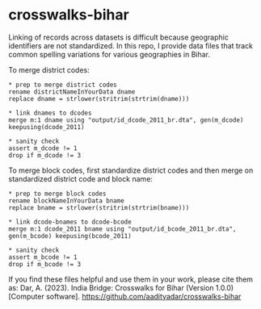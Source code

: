 # crosswalks-bihar

Linking of records across datasets is difficult because geographic identifiers are not standardized. In this repo, I provide data files that track common spelling variations for various geographies in Bihar.  

To merge district codes:  

```
* prep to merge district codes
rename districtNameInYourData dname 
replace dname = strlower(stritrim(strtrim(dname)))

* link dnames to dcodes
merge m:1 dname using "output/id_dcode_2011_br.dta", gen(m_dcode) keepusing(dcode_2011)

* sanity check 
assert m_dcode != 1
drop if m_dcode != 3
```

To merge block codes, first standardize district codes and then merge on standardized district code and block name:  

```
* prep to merge block codes
rename blockNameInYourData bname
replace bname = strlower(stritrim(strtrim(bname)))

* link dcode-bnames to dcode-bcode
merge m:1 dcode_2011 bname using "output/id_bcode_2011_br.dta", gen(m_bcode) keepusing(bcode_2011)

* sanity check 
assert m_bcode != 1
drop if m_bcode != 3
```

If you find these files helpful and use them in your work, please cite them as:
Dar, A. (2023). India Bridge: Crosswalks for Bihar (Version 1.0.0) [Computer software]. https://github.com/aadityadar/crosswalks-bihar